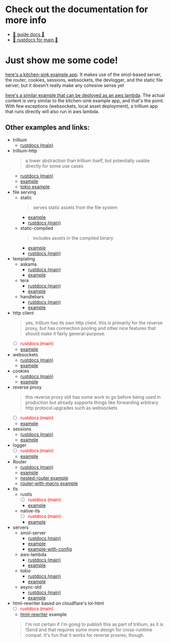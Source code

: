 # Check out the documentation for more info


* [📖 guide docs 📖](https://trillium.rs/)
* [📑 rustdocs for main 📑](https://docs.trillium.rs)


# Just show me some code!

[here's a kitchen-sink example
app](https://github.com/trillium-rs/trillium/blob/main/example/src/main.rs). It
makes use of the smol-based server, the router, cookies, sessions,
websockets, the devlogger, and the static file server, but it doesn't
really make any cohesive sense yet

[here's a similar example that can be deployed as an aws
lambda](https://github.com/trillium-rs/trillium/blob/main/aws-lambda-example/src/main.rs). The
actual content is very similar to the kitchen-sink example app, and
that's the point. With few exceptions (websockets, local asset
deployment), a trillium app that runs directly will also run in aws
lambda.


## Other examples and links:

* trillium
  * [rustdocs (main)](https://docs.trillium.rs/trillium/index.html)
* trillium-http
  > a lower abstraction than trillium itself, but potentially usable directly for some use cases
  * [rustdocs (main)](https://docs.trillium.rs/trillium_http/index.html)
  * [example](https://github.com/trillium-rs/trillium/blob/main/http/examples/http.rs)
  * [tokio example](https://github.com/trillium-rs/trillium/blob/main/http/examples/tokio-http.rs)
* file serving
  * static
    > serves static assets from the file system
    * [example](https://github.com/trillium-rs/trillium/blob/main/static/examples/static.rs)
    * [rustdocs (main)](https://docs.trillium.rs/trillium_static/index.html)
  * static-compiled
    > includes assets in the compiled binary
    * [example](https://github.com/trillium-rs/trillium/blob/main/static-compiled/examples/static-compiled.rs) 
    * [rustdocs (main)](https://docs.trillium.rs/trillium_static_compiled/index.html)
* templating
  * askama
    * [rustdocs (main)](https://docs.trillium.rs/trillium_askama/index.html)
    * [example](https://github.com/trillium-rs/trillium/blob/main/askama/examples/askama.rs)
  * tera
    * [rustdocs (main)](https://docs.trillium.rs/trillium_tera/index.html)
    * [example](https://github.com/trillium-rs/trillium/blob/main/tera/examples/tera.rs)
  * handlebars
    * [rustdocs (main)](https://docs.trillium.rs/trillium_handlebars/index.html)
    * [example](https://github.com/trillium-rs/trillium/blob/main/handlebars/examples/handlebars.rs)
* http client
  > yes, trillium has its own http client. this is primarily for the reverse proxy, but has connection pooling and other nice features that should make it fairly general-purpose.
  * [ ] <span style="color:red">rustdocs (main)</span>
  * [example](https://github.com/trillium-rs/trillium/blob/main/client/examples/client.rs)
* websockets
  * [rustdocs (main)](https://docs.trillium.rs/trillium_websockets/index.html)
  * [example](https://github.com/trillium-rs/trillium/blob/main/websockets/examples/websockets.rs)
* cookies
  * [rustdocs (main)](https://docs.trillium.rs/trillium_cookies/index.html)
  * [example](https://github.com/trillium-rs/trillium/blob/main/cookies/examples/cookies.rs)
* reverse proxy
  > this reverse proxy still has some work to go before being used in production but already supports things like forwarding arbitrary http protocol upgrades such as websockets
  * [ ] <span style="color:red">rustdocs (main)</span>
  * [example](https://github.com/trillium-rs/trillium/blob/main/proxy/examples/proxy.rs)
* sessions
  * [rustdocs (main)](https://docs.trillium.rs/trillium_sessions/index.html)
  * [example](https://github.com/trillium-rs/trillium/blob/main/sessions/examples/sessions.rs)
* logger
  * [ ] <span style="color:red">rustdocs (main)</span>
  * [example](https://github.com/trillium-rs/trillium/blob/main/logger/examples/logger.rs)
* Router
  * [rustdocs (main)](https://docs.trillium.rs/trillium_router/index.html)
  * [example](https://github.com/trillium-rs/trillium/blob/main/router/examples/router.rs)
  * [nested-router example](https://github.com/trillium-rs/trillium/blob/main/router/examples/nested-router.rs)
  * [router-with-macro example](https://github.com/trillium-rs/trillium/blob/main/router/examples/router-with-macro.rs)
* tls
  * rustls
    * [ ] <span style="color:red">rustdocs (main)</span>
    * [example](https://github.com/trillium-rs/trillium/blob/main/rustls/examples/rustls.rs)
  * native-tls
    * [ ] <span style="color:red">rustdocs (main)</span>
    * [example](https://github.com/trillium-rs/trillium/blob/main/native-tls/examples/native-tls.rs)
* servers
  * smol-server
    * [rustdocs (main)](https://docs.trillium.rs/trillium_smol_server/index.html)
    * [example](https://github.com/trillium-rs/trillium/blob/main/smol-server/examples/smol-server.rs)
    * [example-with-config](https://github.com/trillium-rs/trillium/blob/main/smol-server/examples/smol-server-with-config.rs)
  * aws-lambda
    * [rustdocs (main)](https://docs.trillium.rs/trillium_aws_lambda/index.html)
    * [example](https://github.com/trillium-rs/trillium/blob/main/aws-lambda-server/examples/aws-lambda.rs)
  * tokio
    * [rustdocs (main)](https://docs.trillium.rs/trillium_tokio_server/index.html)
    * [example](https://github.com/trillium-rs/trillium/blob/main/tokio-server/examples/tokio.rs)
  * async-std
    * [rustdocs (main)](https://docs.trillium.rs/trillium_async_std_server/index.html)
    * [example](https://github.com/trillium-rs/trillium/blob/main/async-std-server/examples/async-std-server.rs)
* html-rewriter based on cloudflare's lol-html
  * [ ] <span style="color:red">rustdocs (main)</span>
  * [html-rewriter](https://github.com/trillium-rs/trillium/blob/main/html-rewriter/examples/html-rewriter.rs) example
  > I'm not certain if I'm going to publish this as part of trillium, as it is !Send and that requires some more design for cross-runtime compat. It's fun that it works for reverse proxies, though.
